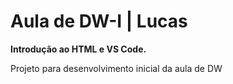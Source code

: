 # Aula de DW-I | Lucas
<strong>Introdução ao HTML e VS Code. </strong>

Projeto para desenvolvimento inicial da aula de DW 
